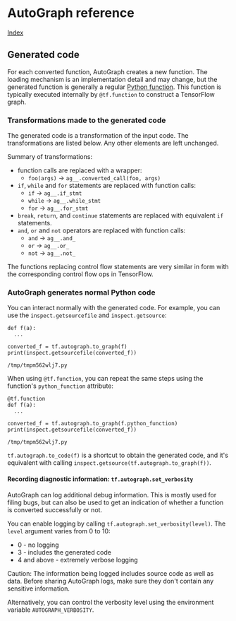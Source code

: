 # AutoGraph reference

[Index](index.md)

## Generated code

For each converted function, AutoGraph creates a new function. The
loading mechanism is an implementation detail and may change, but the
generated function is generally a regular
[Python function](https://docs.python.org/3/reference/compound_stmts.html#function).
This function is typically executed internally by `@tf.function` to construct a
TensorFlow graph.

### Transformations made to the generated code

The generated code is a transformation of the input code. The transformations
are listed below. Any other elements are left unchanged.

Summary of transformations:

 * function calls are replaced with a wrapper:
   * `foo(args)` -> `ag__.converted_call(foo, args)`
 * `if`, `while` and `for` statements are replaced with function calls:
   * `if` -> `ag__.if_stmt`
   * `while` -> `ag__.while_stmt`
   * `for` -> `ag__.for_stmt`
 * `break`, `return`, and `continue` statements are replaced with equivalent
   `if` statements.
 * `and`, `or` and `not` operators are replaced with function calls:
   * `and` -> `ag__.and_`
   * `or` -> `ag__.or_`
   * `not` -> `ag__.not_`

The functions replacing control flow statements are very similar in form with
the corresponding control flow ops in TensorFlow.

### AutoGraph generates normal Python code

You can interact normally with the generated code. For example, you can use
the `inspect.getsourcefile` and `inspect.getsource`:

```
def f(a):
  ...

converted_f = tf.autograph.to_graph(f)
print(inspect.getsourcefile(converted_f))
```
```
/tmp/tmpm562wlj7.py
```

When using `@tf.function`, you can repeat the same steps using the function's
`python_function` attribute:

```
@tf.function
def f(a):
  ...

converted_f = tf.autograph.to_graph(f.python_function)
print(inspect.getsourcefile(converted_f))
```
```
/tmp/tmpm562wlj7.py
```

`tf.autograph.to_code(f)` is a shortcut to obtain the generated code, and it's
equivalent with calling `inspect.getsource(tf.autograph.to_graph(f))`.

#### Recording diagnostic information: `tf.autograph.set_verbosity`

AutoGraph can log additional debug information. This is mostly used for filing
bugs, but can also be used to get an indication of whether a function is
converted successfully or not.

You can enable logging by calling `tf.autograph.set_verbosity(level)`. The
`level` argument varies from 0 to 10:

 * 0 - no logging
 * 3 - includes the generated code
 * 4 and above - extremely verbose logging

Caution: The information being logged includes source code as well as
data. Before sharing AutoGraph logs, make sure they don't contain any sensitive
information.

Alternatively, you can control the verbosity level using the environment
variable `AUTOGRAPH_VERBOSITY`.
